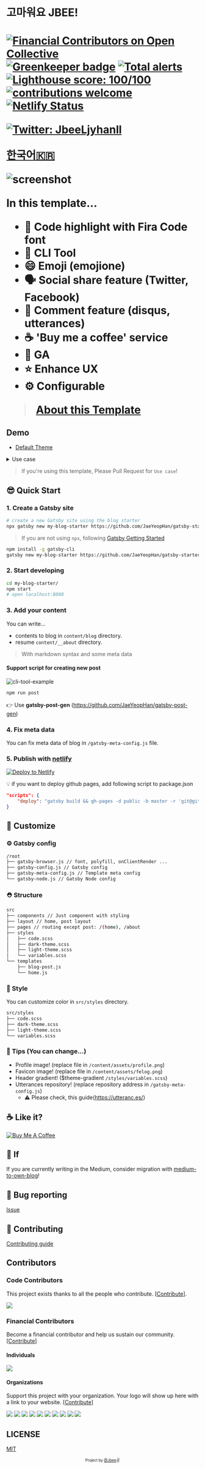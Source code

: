 <h1> 고마워요 JBEE! <h1>

[![Financial Contributors on Open Collective](https://opencollective.com/gatsby-starter-bee/all/badge.svg?label=financial+contributors)](https://opencollective.com/gatsby-starter-bee) [![Greenkeeper badge](https://badges.greenkeeper.io/JaeYeopHan/gatsby-starter-bee.svg)](https://greenkeeper.io/)
[![Total alerts](https://img.shields.io/lgtm/alerts/g/JaeYeopHan/gatsby-starter-bee.svg?logo=lgtm&logoWidth=18)](https://lgtm.com/projects/g/JaeYeopHan/gatsby-starter-bee/alerts/)
[![Lighthouse score: 100/100](https://lighthouse-badge.appspot.com/?score=100)](https://github.com/ebidel/lighthouse-badge)
[![contributions welcome](https://img.shields.io/badge/contributions-welcome-brightgreen.svg?style=flat)](https://github.com/dwyl/esta/issues)
[![Netlify Status](https://api.netlify.com/api/v1/badges/4b1962ce-6206-4d8f-9516-63be92294198/deploy-status)](https://app.netlify.com/sites/gatsby-starter-bee/deploys)

<a href="https://twitter.com/JbeeLjyhanll">
<img alt="Twitter: JbeeLjyhanll" src="https://img.shields.io/twitter/follow/JbeeLjyhanll.svg?style=social" target="_blank" />
</a>

[한국어🇰🇷](./README.ko.md)

![screenshot](./assets/screenshot.png)

In this template...

- 💄 Code highlight with Fira Code font
- 🧙 CLI Tool
- 😄 Emoji (emojione)
- 🗣 Social share feature (Twitter, Facebook)
- 💬 Comment feature (disqus, utterances)
- ☕ 'Buy me a coffee' service
- 🤖 GA
- ⭐ Enhance UX
- ⚙ Configurable

> [About this Template](https://www.gatsbyjs.org/starters/JaeYeopHan/gatsby-starter-bee/)

## Demo

- [Default Theme](https://gatsby-starter-bee.netlify.com/)

<details>
  <summary>Use case</summary>
  <p>
    <img src="./assets/demos.png" alt="demo-image">
    <ul>
      <li>JBEE.io: https://jbee.io</li>
      <li>Rinae's devlog: https://rinae.dev/</li>
      <li>Seungdols Company: https://seungdols.dev/</li>
      <li>Kooku's log: https://kooku.netlify.com/</li>
      <li>SOSOLOG: https://so-so.dev/</li>
      <li>delivan.dev: https://delivan.dev/</li>
      <li>Jungin's blog: https://jungin.netlify.com/</li>
      <li>Zero's blog: https://awesomezero.com/</li>
      <li>Jonathan's blog: https://www.learningsomethingnew.com/</li>
      <li>@deveely-log: https://deveely-log.netlify.com/</li>
      <li>Hanul's blog: https://hanul-dev.netlify.com/</li>
      <li>Hoons Blog: https://hoons-up.netlify.com/</li>
      <li>JWN.cool: https://jwn.cool</li>
      <li>ugaemi's dev note: https://ugaemi.github.io</li>
      <li>Minsu's Dev Log: https://alstn2468.github.io/</li>
      <li>Yungi's Dev Blog: https://yungis.dev/</li>
      <li>< Taenylog />: https://taeny.dev/</li>
      <li>brouk's devlog: https://brouk-devlog.netlify.com/</li>
      <li>CoodingPenguin's Repository: https://cooding-penguin.netlify.com/</li>
      <li>Garima's Tech Blog: https://garimasingh.netlify.app/ </li>
      <li>DevRappers.dev: https://devrappers.dev/</li>
      <li>Let's doodle: https://duduling-blog.netlify.app/</li>
      <li>noopy.dev: https://noopy.dev/</li>
      <li>Hong_Devlog: https://hong-dev.github.io/</li>
      <li>samsara-ku's devlog: https://samsara-ku.dev/</li>
      <li>qooo.io: https://qooo.io/</li>
      <li>knou blog: https://bangtong.in/</li>
      <li>cereme.dev: https://cereme.dev</li>
      <li>taekki.dev: https://taekki.dev</li>
      <li>kkh913's Developer Blog: https://kkh913.github.io</li>
      <li>Merrily, Code: https://merrily-code.netlify.app/</li>
      <li>jeeneee's devlog: https://jeeneee.dev</li>
      <li>Noah's devlog: https://noah0316.github.io/</li>
      <li>bobs log: https://undefine.me</li>
      <li>irosyadi: https://irosyadi.netlify.app</li>
    </ul>
  </p>
</details>

> If you're using this template, Please Pull Request for `Use case`!

## 😎 Quick Start

### 1. Create a Gatsby site

```sh
# create a new Gatsby site using the blog starter
npx gatsby new my-blog-starter https://github.com/JaeYeopHan/gatsby-starter-bee
```

> If you are not using `npx`, following [Gatsby Getting Started](https://www.gatsbyjs.org/docs/quick-start)

```sh
npm install -g gatsby-cli
gatsby new my-blog-starter https://github.com/JaeYeopHan/gatsby-starter-bee
```

### 2. Start developing

```sh
cd my-blog-starter/
npm start
# open localhost:8000
```

### 3. Add your content

You can write...

- contents to blog in `content/blog` directory.
- resume `content/__about` directory.

> With markdown syntax and some meta data

#### Support script for creating new post

![cli-tool-example](assets/cli-tool-example.gif)

```sh
npm run post
```

👉 Use **gatsby-post-gen** (<https://github.com/JaeYeopHan/gatsby-post-gen>)

### 4. Fix meta data

You can fix meta data of blog in `/gatsby-meta-config.js` file.

### 5. Publish with [netlify](https://netlify.com)

[![Deploy to Netlify](https://www.netlify.com/img/deploy/button.svg)](https://app.netlify.com/start/deploy?repository=https://github.com/JaeYeopHab/gatsby-starter-bee)

:bulb: if you want to deploy github pages, add following script to package.json

```json
"scripts": {
    "deploy": "gatsby build && gh-pages -d public -b master -r 'git@github.com:${your github id}/${github page name}.github.io.git'"
}
```

## 🧐 Customize

### ⚙ Gatsby config

```sh
/root
├── gatsby-browser.js // font, polyfill, onClientRender ...
├── gatsby-config.js // Gatsby config
├── gatsby-meta-config.js // Template meta config
└── gatsby-node.js // Gatsby Node config
```

### ⛑ Structure

```sh
src
├── components // Just component with styling
├── layout // home, post layout
├── pages // routing except post: /(home), /about
├── styles
│   ├── code.scss
│   ├── dark-theme.scss
│   ├── light-theme.scss
│   └── variables.scss
└── templates
    ├── blog-post.js
    └── home.js
```

### 🎨 Style

You can customize color in `src/styles` directory.

```sh
src/styles
├── code.scss
├── dark-theme.scss
├── light-theme.scss
└── variables.scss
```

### 🍭 Tips (You can change...)

- Profile image! (replace file in `/content/assets/profile.png`)
- Favicon image! (replace file in `/content/assets/felog.png`)
- Header gradient! (\$theme-gradient `/styles/variables.scss`)
- Utterances repository! (replace repository address in `/gatsby-meta-config.js`)
  - ⚠️ Please check, this guide(<https://utteranc.es/>)

## ☕ Like it?

<a href="https://www.buymeacoffee.com/jbee" target="_blank">
  <img src="https://www.buymeacoffee.com/assets/img/custom_images/purple_img.png" alt="Buy Me A Coffee" style="height: auto !important;width: auto !important;" >
</a>

## 🤔 If

If you are currently writing in the Medium, consider migration with [medium-to-own-blog](https://github.com/mathieudutour/medium-to-own-blog)!

## :bug: Bug reporting

[Issue](https://github.com/JaeYeopHan/gatsby-starter-bee/issues)

## 🎁 Contributing

[Contributing guide](./CONTRIBUTING.md)

## Contributors

### Code Contributors

This project exists thanks to all the people who contribute. [[Contribute](CONTRIBUTING.md)].

<a href="https://github.com/JaeYeopHan/gatsby-starter-bee/graphs/contributors">
<img src="https://opencollective.com/gatsby-starter-bee/contributors.svg?width=890&button=false" />
</a>

### Financial Contributors

Become a financial contributor and help us sustain our community. [[Contribute](https://opencollective.com/gatsby-starter-bee/contribute)]

#### Individuals

<a href="https://opencollective.com/gatsby-starter-bee"><img src="https://opencollective.com/gatsby-starter-bee/individuals.svg?width=890"></a>

#### Organizations

Support this project with your organization. Your logo will show up here with a link to your website. [[Contribute](https://opencollective.com/gatsby-starter-bee/contribute)]

<a href="https://opencollective.com/gatsby-starter-bee/organization/0/website"><img src="https://opencollective.com/gatsby-starter-bee/organization/0/avatar.svg"></a>
<a href="https://opencollective.com/gatsby-starter-bee/organization/1/website"><img src="https://opencollective.com/gatsby-starter-bee/organization/1/avatar.svg"></a>
<a href="https://opencollective.com/gatsby-starter-bee/organization/2/website"><img src="https://opencollective.com/gatsby-starter-bee/organization/2/avatar.svg"></a>
<a href="https://opencollective.com/gatsby-starter-bee/organization/3/website"><img src="https://opencollective.com/gatsby-starter-bee/organization/3/avatar.svg"></a>
<a href="https://opencollective.com/gatsby-starter-bee/organization/4/website"><img src="https://opencollective.com/gatsby-starter-bee/organization/4/avatar.svg"></a>
<a href="https://opencollective.com/gatsby-starter-bee/organization/5/website"><img src="https://opencollective.com/gatsby-starter-bee/organization/5/avatar.svg"></a>
<a href="https://opencollective.com/gatsby-starter-bee/organization/6/website"><img src="https://opencollective.com/gatsby-starter-bee/organization/6/avatar.svg"></a>
<a href="https://opencollective.com/gatsby-starter-bee/organization/7/website"><img src="https://opencollective.com/gatsby-starter-bee/organization/7/avatar.svg"></a>
<a href="https://opencollective.com/gatsby-starter-bee/organization/8/website"><img src="https://opencollective.com/gatsby-starter-bee/organization/8/avatar.svg"></a>
<a href="https://opencollective.com/gatsby-starter-bee/organization/9/website"><img src="https://opencollective.com/gatsby-starter-bee/organization/9/avatar.svg"></a>

## LICENSE

[MIT](./LICENSE)

<div align="center">

<sub><sup>Project by <a href="https://github.com/JaeYeopHan">@Jbee</a></sup></sub><small>✌</small>

</div>
